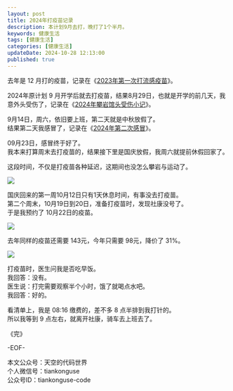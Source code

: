 ```yaml
---
layout: post  
title: 2024年打疫苗记录  
description: 本计划9月去打，晚打了1个半月。  
keywords: 健康生活  
tags: [健康生活]  
categories: [健康生活]  
updateDate: 2024-10-28 12:13:00  
published: true  
---
```



去年是 12 月打的疫苗，记录在《[2023年第一次打流感疫苗](https://mp.weixin.qq.com/s/_B00HsRYtvUpnLzlSiizkg)》。  


2024年原计划 9 月开学后就去打疫苗，结果8月29日，也就是开学的前几天，我意外头受伤了，记录在《[2024年攀岩馆头受伤小记](https://mp.weixin.qq.com/s/fqdtMYry-ix2pEeSwIeMYQ)》。  



9月14日，周六，依旧要上班，第二天就是中秋放假了。  
结果第二天我感冒了，记录在《[2024年第二次感冒](https://mp.weixin.qq.com/s/6FnILxrPdfya7uvUSA_oZg)》。  


09月23日，感冒终于好了。  
我本来打算周末去打疫苗的，结果接下里是国庆放假，我周六就提前休假回家了。  


这段时间，不仅是打疫苗各种延迟，这期间也没怎么攀岩与运动了。  


![](https://res2024.tiankonguse.com/images/2024/10/28/001.png) 



国庆回来的第一周10月12日只有1天休息时间，有事没去打疫苗。  
第二个周末，10月19日到20日，准备打疫苗时，发现社康没号了。  
于是我预约了 10月22日的疫苗。  


![](https://res2024.tiankonguse.com/images/2024/10/28/002.png) 


去年同样的疫苗还需要 143元，今年只需要 98元，降价了 31%。  


![](https://res2024.tiankonguse.com/images/2024/10/28/003.png) 



打疫苗时，医生问我是否吃早饭。  
我回答：没有。  
医生说：打完需要观察半个小时，饿了就喝点水吧。  
我回答：好的。  


看清单上，我是 08:16 缴费的，差不多 8 点半排到我打针的。  
所以我等到 9 点左右，就离开社康，骑车去上班去了。  



《完》  


-EOF-  



本文公众号：天空的代码世界  
个人微信号：tiankonguse  
公众号ID：tiankonguse-code  
  

